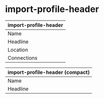 # import-profile-header

| import-profile-header |
| :---- |
| Name |
| Headline |
| Location |
| Connections |

| import-profile-header (compact) |
| :---- |
| Name |
| Headline |
